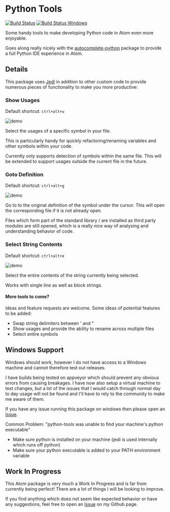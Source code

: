 # Python Tools

[![Build Status](https://travis-ci.org/MichaelAquilina/python-tools.svg?branch=master)](https://travis-ci.org/MichaelAquilina/python-tools)
[![Build Status Windows](https://ci.appveyor.com/api/projects/status/jnu90b2bgqar87es?svg=true)](https://ci.appveyor.com/project/MichaelAquilina/python-tools)

Some handy tools to make developing Python code in Atom even more enjoyable.

Goes along really nicely with the [autocomplete-python](https://atom.io/packages/autocomplete-python) package to provide a full Python IDE experience in Atom.

## Details

This package uses [Jedi](https://pypi.python.org/pypi/jedi) in addition to other custom code to provide numerous pieces of functionality to make you more productive:

### Show Usages
Default shortcut: `ctrl+alt+u`

![demo](http://i.imgur.com/coOlBn7.gif?1)

Select the usages of a specific symbol in your file.

This is particularly handy for quickly refactoring/renaming variables and other symbols within your code.

Currently only supports detection of symbols within the same file. This will be extended to support usages outside the current file in the future.

### Goto Definition
Default shortcut: `ctrl+alt+g`

![demo](http://i.imgur.com/iXHY7HE.gif?1)

Go to to the original definition of the symbol under the cursor. This will open the corresponding file if it is not already open.

Files which form part of the standard library / are installed as third party modules are still opened, which is a really nice way of analysing and understanding behavior of code.

### Select String Contents
Default shortcut: `ctrl+alt+e`

![demo](http://i.imgur.com/tUeduTK.gif?1)

Select the entire contents of the string currently being selected.

Works with single line as well as block strings.

#### More tools to come?
Ideas and feature requests are welcome. Some ideas of potential features to be added:
* Swap string delimiters between ' and "
* Show usages and provide the ability to rename across multiple files
* Select entire symbols

## Windows Support
Windows should work, however I do not have access to a Windows machine and cannot therefore test out releases.

I have builds being tested on appveyor which should prevent any obvious errors from causing breakages. I have now also setup a virtual machine to test changes, but a lot of the issues that I would catch through normal day to day usage will not be found and I'll have to rely to the community to make me aware of them.

If you have any issue running this package on windows then please open an [Issue](https://github.com/michaelaquilina/python-tools/issues).

Common Problem: "python-tools was unable to find your machine's python executable"
* Make sure python is installed on your machine (jedi is used internally which runs off python)
* Make sure your python executable is added to your PATH environment variable

## Work In Progress

This Atom package is very much a Work In Progress and is far from currently being perfect! There are a lot of things I will be looking to improve.

If you find anything which does not seem like expected behavior or have any suggestions, feel free to open an [Issue](https://github.com/michaelaquilina/python-tools/issues) on my Github page.
